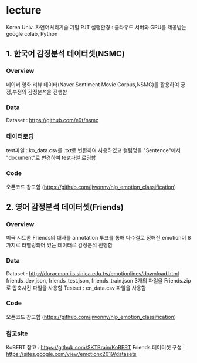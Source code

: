# lecture
Korea Univ. 자연어처리기술 기말 PJT
실행환경 : 클라우드 서버와 GPU를 제공받는 google colab, Python


## 1. 한국어 감정분석 데이터셋(NSMC)

### Overview
네이버 영화 리뷰 데이터(Naver Sentiment Movie Corpus,NSMC)를 활용하여 긍정,부정의 감정분석을 진행함

### Data
Dataset : https://github.com/e9t/nsmc

### 데이터로딩
test파일 : ko_data.csv를 .txt로 변환하여 사용하였고 컬럼명을 "Sentence"에서 "document"로 변경하여 test파일 로딩함

### Code
오픈코드 참고함 (https://github.com/jiwonny/nlp_emotion_classification)


## 2. 영어 감정분석 데이터셋(Friends)

### Overview
미국 시트콤 Friends의 대사를 annotation 투표를 통해 다수결로 정해진 emotion이 8가지로 라벨링되어 있는 데이터로 감정분석 진행함

### Data
Dataset : http://doraemon.iis.sinica.edu.tw/emotionlines/download.html
friends_dev.json, friends_test.json, friends_train.json 3개의 파일을 Friends.zip 로 압축시킨 파일을 사용함
Testset : en_data.csv 파일을 사용함

### Code
오픈코드 참고함 (https://github.com/jiwonny/nlp_emotion_classification)

### 참고site
KoBERT 참고 : https://github.com/SKTBrain/KoBERT
Friends 데이터셋 구성 : https://sites.google.com/view/emotionx2019/datasets

